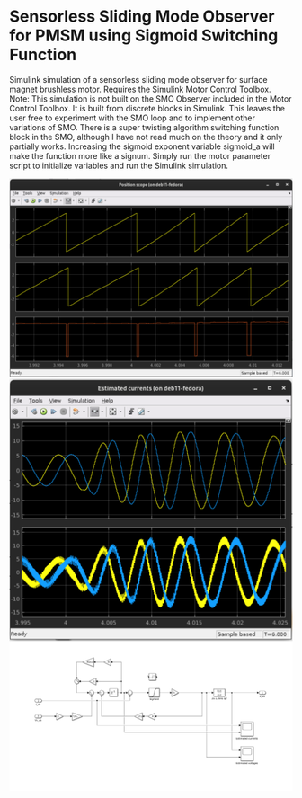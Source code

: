 # Sensorless Sliding Mode Observer for PMSM using Sigmoid Switching Function
Simulink simulation of a sensorless sliding mode observer for surface magnet brushless motor.
Requires the Simulink Motor Control Toolbox. 
Note: This simulation is not built on the SMO Observer included in the Motor Control Toolbox. It is built from discrete blocks in Simulink.
This leaves the user free to experiment with the SMO loop and to implement other variations of SMO. 
There is a super twisting algorithm switching function block in the SMO, although I have not read much on the theory and it only partially works. 
Increasing the sigmoid exponent variable sigmoid_a will make the function more like a signum. 
Simply run the motor parameter script to initialize variables and run the Simulink simulation.

![alt text](https://raw.githubusercontent.com/district9prawn/pmsm_smo_simulink/main/phase-error.png)
![alt text](https://github.com/district9prawn/pmsm_smo_simulink/blob/main/Iab-estimate.png)
![alt text](https://raw.githubusercontent.com/district9prawn/pmsm_smo_simulink/main/smo-block.png)
